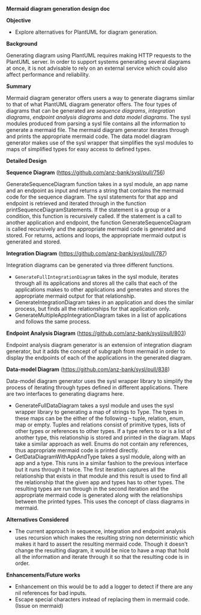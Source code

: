**Mermaid diagram generation design doc**

**Objective**

- Explore alternatives for PlantUML for diagram generation.

**Background**

Generating diagram using PlantUML requires making HTTP requests to the PlantUML server. In order to support systems generating several diagrams at once, it is not advisable to rely on an external service which could also affect performance and reliability.

**Summary**

Mermaid diagram generator offers users a way to generate diagrams similar to that of what PlantUML diagram generator offers. The four types of diagrams that can be generated are *sequence diagrams*, *integration diagrams*, *endpoint analysis diagrams* and *data model diagrams*. The sysl modules produced from parsing a sysl file contains all the information to generate a mermaid file. The mermaid diagram generator iterates through and prints the appropriate mermaid code. The data model diagram generator makes use of the sysl wrapper that simplifies the sysl modules to maps of simplified types for easy access to defined types.

**Detailed Design**

**Sequence Diagram** (https://github.com/anz-bank/sysl/pull/756)

GenerateSequenceDiagram function takes in a sysl module, an app name and an endpoint as input and returns a string that contains the mermaid code for the sequence diagram. The sysl statements for that app and endpoint is retrieved and iterated through in the function printSequenceDiagramStatements. If the statement is a group or a condition, this function is recursively called. If the statement is a call to another application and endpoint, the function GenerateSequenceDiagram is called recursively and the appropriate mermaid code is generated and stored. For returns, actions and loops, the appropriate mermaid output is generated and stored.

**Integration Diagram** (https://github.com/anz-bank/sysl/pull/787)

Integration diagrams can be generated via three different functions.

- `GenerateFullIntegrationDiagram` takes in the sysl module, iterates through all its applications and stores all the calls that each of the applications makes to other applications and generates and stores the appropriate mermaid output for that relationship.
- GenerateIntegrationDiagram takes in an application and does the similar process, but finds all the relationships for that application only.
- GenerateMultipleAppIntegrationDiagram takes in a list of applications and follows the same process.

**Endpoint Analysis Diagram** (https://github.com/anz-bank/sysl/pull/803)

Endpoint analysis diagram generator is an extension of integration diagram generator, but it adds the concept of subgraph from mermaid in order to display the endpoints of each of the applications in the generated diagram.

**Data-model Diagram** (https://github.com/anz-bank/sysl/pull/838)

Data-model diagram generator uses the sysl wrapper library to simplify the process of iterating through types defined in different applications. There are two interfaces to generating diagrams here.

- GenerateFullDataDiagram takes a sysl module and uses the sysl wrapper library to generating a map of strings to Type. The types in these maps can be the either of the following – tuple, relation, enum, map or empty. Tuples and relations consist of primitive types, lists of other types or references to other types. If a type refers to or is a list of another type, this relationship is stored and printed in the diagram. Maps take a similar approach as well. Enums do not contain any references, thus appropriate mermaid code is printed directly.
- GetDataDiagramWithAppAndType takes a sysl module, along with an app and a type. This runs in a similar fashion to the previous interface but it runs through it twice. The first iteration captures all the relationship that exists in that module and this result is used to find all the relationship that the given app and types has to other types. The resulting types are run through in the second iteration and the appropriate mermaid code is generated along with the relationships between the printed types. This uses the concept of class diagrams in mermaid.

**Alternatives Considered**

- The current approach in sequence, integration and endpoint analysis uses recursion which makes the resulting string non deterministic which makes it hard to assert the resulting mermaid code. Though it doesn't change the resulting diagram, it would be nice to have a map that hold all the information and iterate through it so that the resulting code is in order.

**Enhancements/Future works**

- Enhancement on this would be to add a logger to detect if there are any nil references for bad inputs.
- Escape special characters instead of replacing them in mermaid code. (Issue on mermaid)
